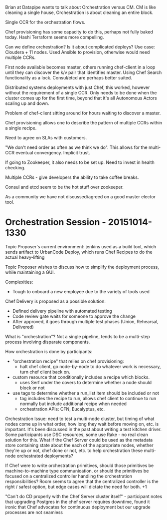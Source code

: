 Brian at Datapipe wants to talk about Orchestration versus CM. CM is like cleaning a single house, Orchestration is about cleaning an entire block.

Single CCR for the orchestration flows.

Chef provisioning has some capacity to do this, perhaps not fully baked today. Hashi Terraform seems more compelling.

Can we define orchestration? Is it about complicated deploys? Use case: Cloudera + 11 nodes. Used Ansible to provision, otherwise would need multiple CCRs.

First node available becomes master, others running chef-client in a loop until they can discover the k/v pair that identifies master. Using Chef Search functionality as a lock. Consul/etcd are perhaps better suited.

Distributed systems deployments with just Chef, this worked, however without the requirement of a single CCR. Only needs to be done when the cluster comes up for the first time, beyond that it's all Autonomous Actors scaling up and down.

Problem of chef-client sitting around for hours waiting to discover a master.

Chef provisioning allows one to describe the pattern of multiple CCRs within a single recipe. 

Need to agree on SLAs with customers.

"We don't need order as often as we think we do". This allows for the multi-CCR eventual convergency. Implicit trust.

If going to Zookeeper, it also needs to be set up. Need to invest in health checking.

Multiple CCRs - give developers the ability to take coffee breaks.

Consul and etcd seem to be the hot stuff over zookeeper.

As a community we have not discussed/agreed on a good master elector tool.

# Orchestration Session - 20151014-1330

Topic Proposer's current environment: jenkins used as a build tool, which sends artifact to UrbanCode Deploy, which runs Chef Recipes to do the actual heavy-lifting

Topic Proposer wishes to discuss how to simplify the deployment process, while maintaining a GUI.

Complexities: 
+ Tough to onboard a new employee due to the variety of tools used
    
Chef Delivery is proposed as a possible solution:
+ Defined delivery pipeline with automated testing
+ Code review gate waits for someone to approve the change
+ After approved, it goes through multiple test phases (Union, Rehearsal, Delivered)
    
What is "orchestration"? Not a single pipeline, tends to be a multi-step process involving disparate components.

How orchestration is done by participants:
- "orchestration recipe" that relies on chef provisioning:
  + halt chef client, go node-by-node to do whatever work is necessary, turn chef client back on.
- custom resource that conditionally includes a recipe which blocks.
  + uses Serf under the covers to determine whether a node should block or not
- use tags to determine whether a run_list item should be included or not
  + tag includes the recipe to run, allows chef client to continue to run normally but include additional recipe when needed
  - orchestration APIs: CFN, Eucalyptus, etc.
    
Orchestration Issue: need to test a multi-node cluster, but timing of what nodes come up in what order, how long they wait before moving on, etc. is important.  It's been discussed in the past about writing a test kitchen driver.  Some participants use DSC resources, some use Rake - no real clean solution for this. What if the Chef Server could be used as the metadata store containing state about the each of the appropriate nodes, whether they're up or not, chef done or not, etc. to help orchestration these multi-node orchestrated deployments?

If Chef were to write orchestration primitives, should those primitives be machine-to-machine type communication, or should the primitives be focused on a centralized controller handling the orchestration responsibilities?  Room seems to agree that the centralized controller is the right / safest option, but edge cases will dictate the need for both. +1

"Can't do CD properly with the Chef Server cluster itself" - participant notes that upgrading Postgres in the chef server requires downtime, found it ironic that Chef advocates for continuous deployment but our upgrade processes are not seamless